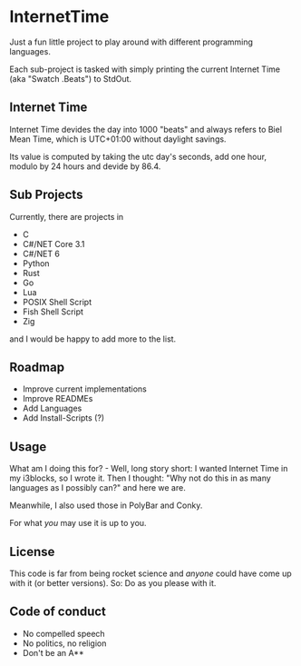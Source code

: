 # InternetTime

Just a fun little project to play around with different
programming languages.

Each sub-project is tasked with simply printing the current
Internet Time (aka "Swatch .Beats") to StdOut.

## Internet Time

Internet Time devides the day into 1000 "beats" and always
refers to Biel Mean Time, which is UTC+01:00 without daylight
savings.

Its value is computed by taking the utc day's seconds, add one hour,
modulo by 24 hours and devide by 86.4.

## Sub Projects

Currently, there are projects in

- C
- C#/NET Core 3.1
- C#/NET 6
- Python
- Rust
- Go
- Lua
- POSIX Shell Script
- Fish Shell Script
- Zig

and I would be happy to add more to the list.

## Roadmap

- Improve current implementations
- Improve READMEs
- Add Languages
- Add Install-Scripts (?)

## Usage

What am I doing this for? - Well, long story short:
I wanted Internet Time in my i3blocks, so I wrote it.
Then I thought: "Why not do this in as many languages
as I possibly can?" and here we are.

Meanwhile, I also used those in PolyBar and Conky.

For what *you* may use it is up to you.

## License

This code is far from being rocket science and _anyone_ could have
come up with it (or better versions). So: Do as you please with it.

## Code of conduct
- No compelled speech
- No politics, no religion
- Don't be an A**
